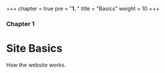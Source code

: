 +++
chapter = true
pre = "<b>1. </b>"
title = "Basics"
weight = 10
+++

### Chapter 1

# Site Basics

How the website works.